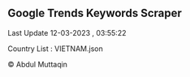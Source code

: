 

## Google Trends Keywords Scraper 
 
Last Update 12-03-2023 , 03:55:22

Country List :
VIETNAM.json



© Abdul Muttaqin 

